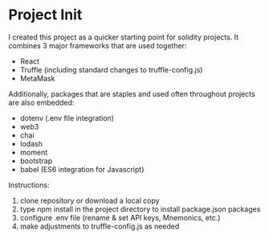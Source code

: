# Project Init
I created this project as a quicker starting point for solidity projects. It combines 3 major frameworks that are used together:
- React
- Truffle (including standard changes to truffle-config.js)
- MetaMask

Additionally, packages that are staples and used often throughout projects are also embedded:
- dotenv (.env file integration)
- web3
- chai
- lodash
- moment
- bootstrap
- babel (ES6 integration for Javascript)

Instructions:
1.  clone repository or download a local copy
2.  type npm install in the project directory to install package.json packages
3.  configure .env file (rename & set API keys, Mnemonics, etc.)
4.  make adjustments to truffle-config.js as needed
